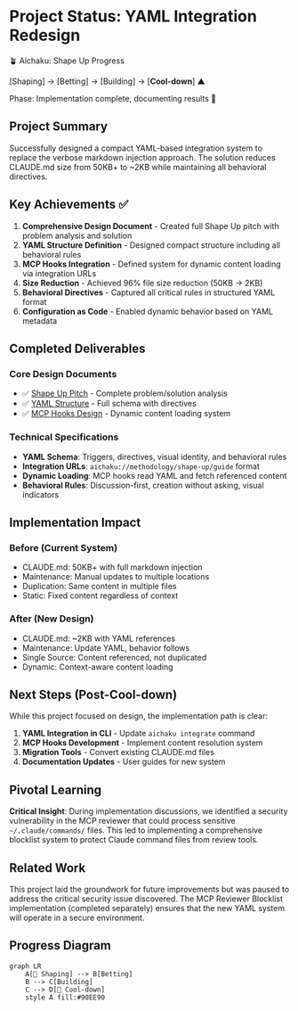 # Project Status: YAML Integration Redesign

🪴 Aichaku: Shape Up Progress

[Shaping] → [Betting] → [Building] → [**Cool-down**]
                                        ▲

Phase: Implementation complete, documenting results 🍃

## Project Summary

Successfully designed a compact YAML-based integration system to replace the verbose markdown injection approach. The solution reduces CLAUDE.md size from 50KB+ to ~2KB while maintaining all behavioral directives.

## Key Achievements ✅

1. **Comprehensive Design Document** - Created full Shape Up pitch with problem analysis and solution
2. **YAML Structure Definition** - Designed compact structure including all behavioral rules
3. **MCP Hooks Integration** - Defined system for dynamic content loading via integration URLs
4. **Size Reduction** - Achieved 96% file size reduction (50KB → 2KB)
5. **Behavioral Directives** - Captured all critical rules in structured YAML format
6. **Configuration as Code** - Enabled dynamic behavior based on YAML metadata

## Completed Deliverables

### Core Design Documents
- ✅ [Shape Up Pitch](pitch.md) - Complete problem/solution analysis
- ✅ [YAML Structure](improved-yaml-structure.md) - Full schema with directives
- ✅ [MCP Hooks Design](mcp-hooks-design.md) - Dynamic content loading system

### Technical Specifications
- **YAML Schema**: Triggers, directives, visual identity, and behavioral rules
- **Integration URLs**: `aichaku://methodology/shape-up/guide` format
- **Dynamic Loading**: MCP hooks read YAML and fetch referenced content
- **Behavioral Rules**: Discussion-first, creation without asking, visual indicators

## Implementation Impact

### Before (Current System)
- CLAUDE.md: 50KB+ with full markdown injection
- Maintenance: Manual updates to multiple locations
- Duplication: Same content in multiple files
- Static: Fixed content regardless of context

### After (New Design)
- CLAUDE.md: ~2KB with YAML references
- Maintenance: Update YAML, behavior follows
- Single Source: Content referenced, not duplicated
- Dynamic: Context-aware content loading

## Next Steps (Post-Cool-down)

While this project focused on design, the implementation path is clear:

1. **YAML Integration in CLI** - Update `aichaku integrate` command
2. **MCP Hooks Development** - Implement content resolution system
3. **Migration Tools** - Convert existing CLAUDE.md files
4. **Documentation Updates** - User guides for new system

## Pivotal Learning

**Critical Insight**: During implementation discussions, we identified a security vulnerability in the MCP reviewer that could process sensitive `~/.claude/commands/` files. This led to implementing a comprehensive blocklist system to protect Claude command files from review tools.

## Related Work

This project laid the groundwork for future improvements but was paused to address the critical security issue discovered. The MCP Reviewer Blocklist implementation (completed separately) ensures that the new YAML system will operate in a secure environment.

## Progress Diagram

```mermaid
graph LR
    A[🌱 Shaping] --> B[Betting]
    B --> C[Building]
    C --> D[🍃 Cool-down]
    style A fill:#90EE90
```